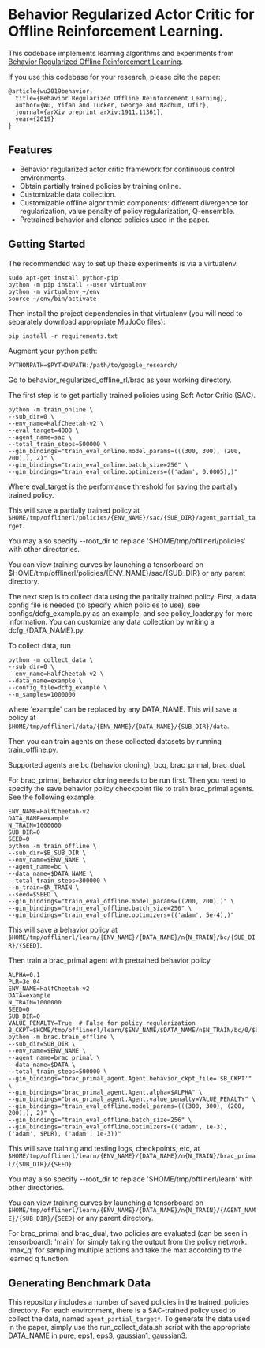 # Behavior Regularized Actor Critic for Offline Reinforcement Learning.

This codebase implements learning algorithms and experiments from [Behavior Regularized Offline Reinforcement Learning](https://arxiv.org/abs/1911.11361).


If you use this codebase for your research, please cite the paper:

```
@article{wu2019behavior,
  title={Behavior Regularized Offline Reinforcement Learning},
  author={Wu, Yifan and Tucker, George and Nachum, Ofir},
  journal={arXiv preprint arXiv:1911.11361},
  year={2019}
}
```

## Features

*   Behavior regularized actor critic framework for continuous control environments.
*   Obtain partially trained policies by training online.
*   Customizable data collection.
*   Customizable offline algorithmic components: different divergence for regularization, value penalty of policy regularization, Q-ensemble.
*   Pretrained behavior and cloned policies used in the paper.


## Getting Started

The recommended way to set up these experiments is via a virtualenv.

```
sudo apt-get install python-pip
python -m pip install --user virtualenv
python -m virtualenv ~/env
source ~/env/bin/activate
```

Then install the project dependencies in that virtualenv (you will need to
separately download appropriate MuJoCo files):

```
pip install -r requirements.txt
```

Augment your python path:
```
PYTHONPATH=$PYTHONPATH:/path/to/google_research/
```

Go to behavior_regularized_offline_rl/brac as your working directory.

The first step is to get partially trained policies using Soft Actor Critic (SAC).

```
python -m train_online \
--sub_dir=0 \
--env_name=HalfCheetah-v2 \
--eval_target=4000 \
--agent_name=sac \
--total_train_steps=500000 \
--gin_bindings="train_eval_online.model_params=(((300, 300), (200, 200),), 2)" \
--gin_bindings="train_eval_online.batch_size=256" \
--gin_bindings="train_eval_online.optimizers=(('adam', 0.0005),)"
```

Where eval_target is the performance threshold for saving the partially trained policy.

This will save a partially trained policy at
`$HOME/tmp/offlinerl/policies/{ENV_NAME}/sac/{SUB_DIR}/agent_partial_target`.

You may also specify --root_dir to replace '$HOME/tmp/offlinerl/policies' with other directories.

You can view training curves by launching a tensorboard on $HOME/tmp/offlinerl/policies/{ENV_NAME}/sac/{SUB_DIR} or any parent directory.


The next step is to collect data using the paritally trained policy. First, a data config file is needed (to specify which policies to use), see configs/dcfg_example.py as an example, and see policy_loader.py for more information. You can customize any data collection by writing a dcfg_{DATA_NAME}.py.

To collect data, run

```
python -m collect_data \
--sub_dir=0 \
--env_name=HalfCheetah-v2 \
--data_name=example \
--config_file=dcfg_example \
--n_samples=1000000
```

where 'example' can be replaced by any DATA_NAME.
This will save a policy at
`$HOME/tmp/offlinerl/data/{ENV_NAME}/{DATA_NAME}/{SUB_DIR}/data`.


Then you can train agents on these collected datasets by running train_offline.py.

Supported agents are
bc (behavior cloning), bcq, brac_primal, brac_dual.

For brac_primal, behavior cloning needs to be run first. Then you need to specify the save behavior policy checkpoint file to train brac_primal agents. See the following example:

```
ENV_NAME=HalfCheetah-v2
DATA_NAME=example
N_TRAIN=1000000
SUB_DIR=0
SEED=0
python -m train_offline \
--sub_dir=$B_SUB_DIR \
--env_name=$ENV_NAME \
--agent_name=bc \
--data_name=$DATA_NAME \
--total_train_steps=300000 \
--n_train=$N_TRAIN \
--seed=$SEED \
--gin_bindings="train_eval_offline.model_params=((200, 200),)" \
--gin_bindings="train_eval_offline.batch_size=256" \
--gin_bindings="train_eval_offline.optimizers=(('adam', 5e-4),)"
```

This will save a behavior policy at
`$HOME/tmp/offlinerl/learn/{ENV_NAME}/{DATA_NAME}/n{N_TRAIN}/bc/{SUB_DIR}/{SEED}`.

Then train a brac_primal agent with pretrained behavior policy

```
ALPHA=0.1
PLR=3e-04
ENV_NAME=HalfCheetah-v2
DATA=example
N_TRAIN=1000000
SEED=0
SUB_DIR=0
VALUE_PENALTY=True  # False for policy regularization
B_CKPT=$HOME/tmp/offlinerl/learn/$ENV_NAME/$DATA_NAME/n$N_TRAIN/bc/0/$SEED/agent_behavior
python -m brac.train_offline \
--sub_dir=SUB_DIR \
--env_name=$ENV_NAME \
--agent_name=brac_primal \
--data_name=$DATA \
--total_train_steps=500000 \
--gin_bindings="brac_primal_agent.Agent.behavior_ckpt_file='$B_CKPT'" \
--gin_bindings="brac_primal_agent.Agent.alpha=$ALPHA" \
--gin_bindings="brac_primal_agent.Agent.value_penalty=VALUE_PENALTY" \
--gin_bindings="train_eval_offline.model_params=(((300, 300), (200, 200),), 2)" \
--gin_bindings="train_eval_offline.batch_size=256" \
--gin_bindings="train_eval_offline.optimizers=(('adam', 1e-3), ('adam', $PLR), ('adam', 1e-3))"
```


This will save training and testing logs, checkpoints, etc, at
`$HOME/tmp/offlinerl/learn/{ENV_NAME}/{DATA_NAME}/n{N_TRAIN}/brac_primal/{SUB_DIR}/{SEED}`.

You may also specify --root_dir to replace '$HOME/tmp/offlinerl/learn' with other directories.

You can view training curves by launching a tensorboard on `$HOME/tmp/offlinerl/learn/{ENV_NAME}/{DATA_NAME}/n{N_TRAIN}/{AGENT_NAME}/{SUB_DIR}/{SEED}` or any parent directory.

For brac_primal and brac_dual, two policies are evaluated (can be seen in tensorboard): 'main' for simply taking the output from the policy network. 'max_q' for sampling multiple actions and take the max according to the learned q function.


## Generating Benchmark Data

This repository includes a number of saved policies in the trained_policies
directory. For each environment, there is a SAC-trained policy used to collect
the data, named `agent_partial_target*`. To generate the data used in the paper,
simply use the run_collect_data.sh script with the appropriate DATA_NAME in
pure, eps1, eps3, gaussian1, gaussian3.
